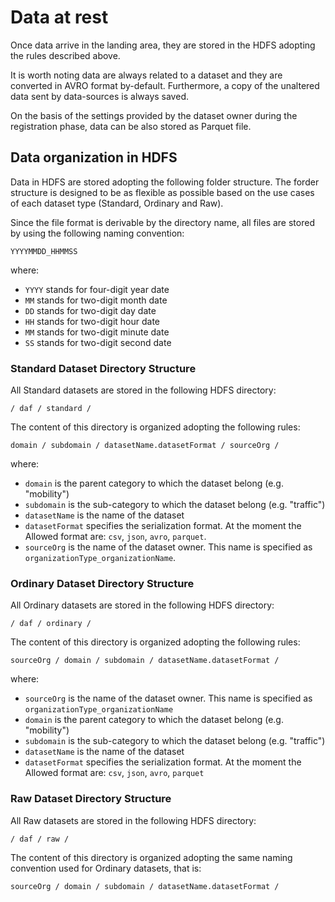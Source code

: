 # Data at rest

Once data arrive in the landing area, they are stored in the HDFS adopting the rules described above.

It is worth noting data are always related to a dataset and they are converted in AVRO format by-default. Furthermore, a copy of the unaltered data sent by data-sources is always saved. 

On the basis of the settings provided by the dataset owner during the registration phase, data can be also stored as Parquet file.

## Data organization in HDFS

Data in HDFS are stored adopting the following folder structure.
The forder structure is designed to be as flexible as possible based on the use cases of each dataset type (Standard, Ordinary and Raw).

Since the file format is derivable by the directory name, all files are stored by using the following naming convention:

` YYYYMMDD_HHMMSS `

where:

- `YYYY` stands for four-digit year date
- `MM` stands for two-digit month date
- `DD` stands for two-digit day date
- `HH` stands for two-digit hour date
- `MM` stands for two-digit minute date
- `SS` stands for two-digit second date

### Standard Dataset Directory Structure

All Standard datasets are stored in the following HDFS directory:

`/ daf / standard / `

The content of this directory is organized adopting the following rules: 

` domain / subdomain / datasetName.datasetFormat / sourceOrg / `

where:

- `domain` is the parent category to which the dataset belong (e.g. "mobility")
- `subdomain` is the sub-category to which the dataset belong (e.g. "traffic")
- `datasetName` is the name of the dataset
- `datasetFormat` specifies the serialization format. At the moment the Allowed format are: `csv`, `json`, `avro`, `parquet`. 
- `sourceOrg` is the name of the dataset owner. This name is specified as `organizationType_organizationName`.



### Ordinary Dataset Directory Structure 

All Ordinary datasets are stored in the following HDFS directory:

`/ daf / ordinary / `

The content of this directory is organized adopting the following rules: 

` sourceOrg / domain / subdomain / datasetName.datasetFormat / `

where:

- `sourceOrg` is the name of the dataset owner. This name is specified as `organizationType_organizationName`
- `domain` is the parent category to which the dataset belong (e.g. "mobility")
- `subdomain` is the sub-category to which the dataset belong (e.g. "traffic")
- `datasetName` is the name of the dataset
- `datasetFormat` specifies the serialization format. At the moment the Allowed format are: `csv`, `json`, `avro`, `parquet` 


### Raw Dataset Directory Structure

All Raw datasets are stored in the following HDFS directory:

`/ daf / raw / `

The content of this directory is organized adopting the same naming convention used for Ordinary datasets, that is: 

` sourceOrg / domain / subdomain / datasetName.datasetFormat / `
